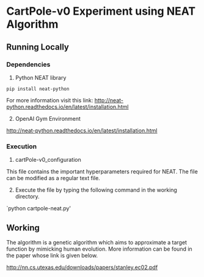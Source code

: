 # CartPole-v0 Experiment using NEAT Algorithm

## Running Locally

### Dependencies

1. Python NEAT library

 `pip install neat-python`

 For more information visit this link: http://neat-python.readthedocs.io/en/latest/installation.html 

2. OpenAI Gym Environment

 http://neat-python.readthedocs.io/en/latest/installation.html

### Execution

1. cartPole-v0_configuration 
	
This file contains the important hyperparameters required for NEAT. The file can be modified as a regular text file.

2. Execute the file by typing the following command in the working directory.

`python cartpole-neat.py'


## Working

The algorithm is a genetic algorithm which aims to approximate a target function by mimicking human evolution. More information can be found in the paper whose link is given below.

http://nn.cs.utexas.edu/downloads/papers/stanley.ec02.pdf



